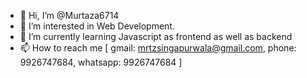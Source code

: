 - 👋 Hi, I’m @Murtaza6714
- 👀 I’m interested in Web Development.
- 🌱 I’m currently learning Javascript as frontend as well as backend 
- 📫 How to reach me [ gmail: mrtzsingapurwala@gmail.com, phone: 9926747684, whatsapp: 9926747684 ]

<!---
Murtaza6714/Murtaza6714 is a ✨ special ✨ repository because its `README.md` (this file) appears on your GitHub profile.
You can click the Preview link to take a look at your changes.
--->
